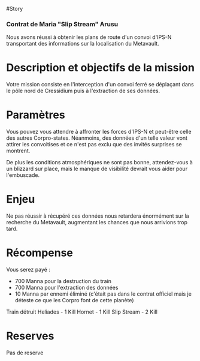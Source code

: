 #Story 
### Contrat de Maria "Slip Stream" Arusu

Nous avons réussi à obtenir les plans de route d'un convoi d'IPS-N transportant des informations sur la localisation du Metavault.

# Description et objectifs de la mission

Votre mission consiste en l'interception d'un convoi ferré se déplaçant dans le pôle nord de Cressidium puis à l'extraction de ses données. 

# Paramètres

Vous pouvez vous attendre à affronter les forces d'IPS-N et peut-être celle des autres Corpro-states. Néanmoins, des données d'un telle valeur vont attirer les convoitises et ce n'est pas exclu que  des invités surprises se montrent. 

De plus les conditions atmosphériques ne sont pas bonne, attendez-vous à un blizzard sur place, mais le manque de visibilité devrait vous aider pour l'embuscade.

# Enjeu

Ne pas réussir à récupéré ces données nous retardera énormément sur la recherche du Metavault, augmentant les chances que nous arrivions trop tard.

# Récompense

Vous serez payé : 
- 700 Manna pour la destruction du train
- 700 Manna pour l'extraction des données
- 10 Manna par ennemi éliminé (c'était pas dans le contrat officiel mais je déteste ce que les Corpro font de cette planète)

Train détruit
Heliades - 1 Kill
Hornet - 1 Kill
Slip Stream - 2 Kill

# Reserves

Pas de reserve